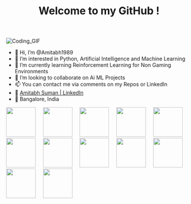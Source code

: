 <header>
  <h1>Welcome to my GitHub !</h1>
  <link rel="stylesheet" href="https://cdn.jsdelivr.net/gh/devicons/devicon@latest/devicon.min.css">
</header>
<!--- <div id="header" align="center">
  <img src="https://media.giphy.com/media/M9gbBd9nbDrOTu1Mqx/giphy.gif" width="200"/>
</div> --->

<!-- in your header -->


<!-- in your body -->
<i class="devicon-devicon-plain"></i>

![Coding_GIF](https://user-images.githubusercontent.com/12171805/210138791-c6855daa-0726-4f64-9737-6e1c37991b4d.gif)

- 👋 Hi, I’m @Amitabh1989
- 👀 I’m interested in Python, Artificial Intelligence and Machine Learning
- 🌱 I’m currently learning Reinforcement Learning for Non Gaming Environments
- 💞️ I’m looking to collaborate on Ai ML Projects
- 📫 You can contact me via comments on my Repos or LinkedIn
- 🔗 [Amitabh Suman | LinkedIn](https://www.linkedin.com/in/amitabh-suman-4647bb29/)
- 📌 Bangalore, India

<img src="https://cdn.jsdelivr.net/gh/devicons/devicon/icons/python/python-original.svg" width="80" /> &nbsp; &nbsp; <img src="https://cdn.jsdelivr.net/gh/devicons/devicon/icons/tensorflow/tensorflow-original.svg" width="80"/>
 &nbsp; &nbsp; <img src="https://cdn.jsdelivr.net/gh/devicons/devicon/icons/numpy/numpy-original.svg" width="80" /> &nbsp; &nbsp; <img src="https://cdn.jsdelivr.net/gh/devicons/devicon/icons/pandas/pandas-original.svg" width="80"/> &nbsp; &nbsp; <img src="https://cdn.jsdelivr.net/gh/devicons/devicon/icons/kaggle/kaggle-original.svg" width="80"/> &nbsp; &nbsp; <img src="https://cdn.jsdelivr.net/gh/devicons/devicon/icons/jupyter/jupyter-original.svg" width="80"/> &nbsp; &nbsp; <img src="https://cdn.jsdelivr.net/gh/devicons/devicon/icons/pycharm/pycharm-original.svg" width="80"/> &nbsp; &nbsp; <img src="https://cdn.jsdelivr.net/gh/devicons/devicon/icons/anaconda/anaconda-original.svg" width="80" /> &nbsp; &nbsp; <img src="https://cdn.jsdelivr.net/gh/devicons/devicon/icons/opencv/opencv-original.svg" width="80"/> &nbsp; &nbsp; <img src="https://cdn.jsdelivr.net/gh/devicons/devicon/icons/visualstudio/visualstudio-plain.svg"  width="80"/> &nbsp; &nbsp; <img src="https://cdn.jsdelivr.net/gh/devicons/devicon/icons/git/git-original.svg" width="80"/> &nbsp; &nbsp; <img src="https://cdn.jsdelivr.net/gh/devicons/devicon/icons/github/github-original.svg" width="80" />













<!---
Amitabh1989/Amitabh1989 is a ✨ special ✨ repository because its `README.md` (this file) appears on your GitHub profile.
You can click the Preview link to take a look at your changes.

![me](https://github.com/Amitabh1989/Readme_1/blob/main/Coding_GIF.gif)

--->

